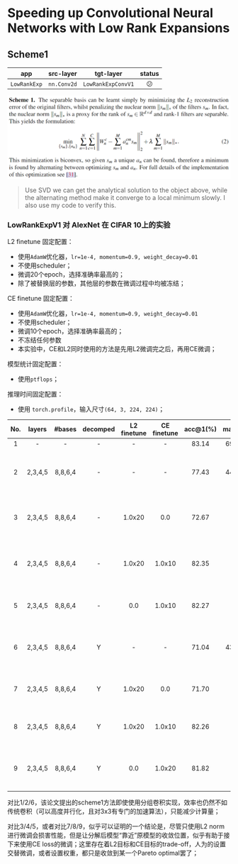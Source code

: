 # Speeding up Convolutional Neural Networks with Low Rank Expansions

## Scheme1

|     app      |  src-layer  |     tgt-layer      |   status   |
|:------------:|:-----------:|:------------------:|:----------:|
| `LowRankExp` | `nn.Conv2d` | `LowRankExpConvV1` | :confused: |

![filter reconstruction optimization](./scheme1-filter-opt.png)

> Use SVD we can get the analytical solution to the object above, while the alternating method make it converge to a local minimum slowly. I also use my code to verify this.

### LowRankExpV1 对 AlexNet 在 CIFAR 10上的实验

L2 finetune 固定配置：

- 使用`AdamW`优化器，`lr=1e-4, momentum=0.9, weight_decay=0.01`
- 不使用scheduler；
- 微调20个epoch，选择准确率最高的；
- 除了被替换层的参数，其他层的参数在微调过程中均被冻结；


CE finetune 固定配置：
- 使用`AdamW`优化器，`lr=1e-4, momentum=0.9, weight_decay=0.01`
- 不使用scheduler；
- 微调10个epoch，选择准确率最高的；
- 不冻结任何参数
- 本实验中，CE和L2同时使用的方法是先用L2微调完之后，再用CE微调；


模型统计固定配置：
- 使用`ptflops`；

推理时间固定配置：

- 使用 `torch.profile`，输入尺寸`(64, 3, 224, 224)`；


| No. | layers  | #bases  | decomped | L2 finetune | CE finetune | acc@1(%) | macs(M) | params(M) | CPU time(ms) | CUDA time(ms) |                Remark                 |
|:---:|:-------:|:-------:|:--------:|:-----------:|:-----------:|:--------:|:-------:|:---------:|:------------:|:-------------:|:-------------------------------------:|
|  1  |    -    |    -    |    -     |      -      |      -      |  83.14   | 698.89  |   44.43   |     1265     |     6.605     |                 原始模型                  |
|  2  | 2,3,4,5 | 8,8,6,4 |    -     |      -      |      -      |  77.43   | 446.85  |   43.58   |     1254     |    10.112     |    在原模型基础上应用LowRankExpV1方法，但是最后不分解    |
|  3  | 2,3,4,5 | 8,8,6,4 |    -     |   1.0x20    |     0.0     |  72.67   |    -    |     -     |      -       |       -       | 准确率从77.43掉到72.67，但是L2 norm从1952减少到177 |
|  4  | 2,3,4,5 | 8,8,6,4 |    -     |   1.0x20    |   1.0x10    |  82.35   |    -    |     -     |      -       |       -       | 准确率从72.67稳定升到82.35，L2 norm从177增加到783  |
|  5  | 2,3,4,5 | 8,8,6,4 |    -     |     0.0     |   1.0x10    |  82.27   |    -    |     -     |      -       |       -       | 准确率从77.43升到82.27，L2  norm从1952增加到2340 |
|  6  | 2,3,4,5 | 8,8,6,4 |    Y     |      -      |      -      |  71.04   | 437.59  |   43.56   |     1277     |    12.235     |   在2的结果上直接应用空间低秩分解，准确率从77.43掉到71.04   |
|  7  | 2,3,4,5 | 8,8,6,4 |    Y     |   1.0x20    |     0.0     |  71.70   |    -    |     -     |      -       |       -       |   与6相比，准确率提升了0.66，L2 norm从1865降到171   |
|  8  | 2,3,4,5 | 8,8,6,4 |    Y     |   1.0x20    |   1.0x10    |  82.26   |    -    |     -     |      -       |       -       |  准确率从71.70提升到82.26，L2 norm从171增加到695  |
|  9  | 2,3,4,5 | 8,8,6,4 |    Y     |     0.0     |   1.0x20    |  81.82   |    -    |     -     |      -       |       -       | 准确率从71.04提升到81.82，L2 norm从1865增加到2070 |

对比1/2/6，该论文提出的scheme1方法即使使用分组卷积实现，效率也仍然不如传统卷积（可以高度并行化，且对3x3有专门的加速算法），只能减少计算量；

对比3/4/5，或者对比7/8/9，似乎可以证明的一个结论是，尽管只使用L2 norm进行微调会损害性能，但是让分解后模型“靠近”原模型的收敛位置，似乎有助于接下来使用CE loss的微调；这里存在着L2目标和CE目标的trade-off，人为的设置交替微调，或者设置权重，都只是收敛到某一个Pareto optimal罢了；






